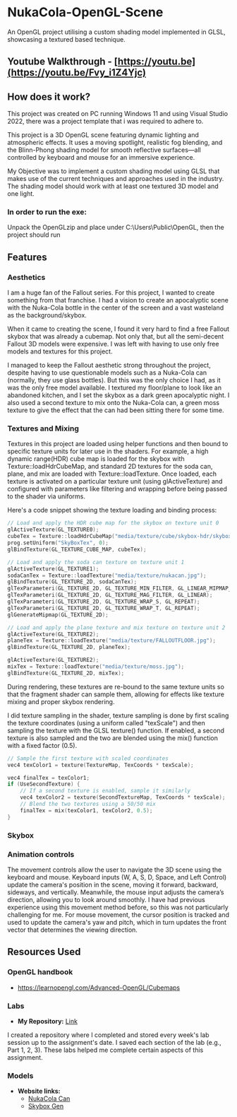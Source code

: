# NukaCola-OpenGL-Scene
An OpenGL project utilising a custom shading model implemented in GLSL, showcasing a textured based technique.



## Youtube Walkthrough - [https://youtu.be](https://youtu.be/Fvy_i1Z4Yjc)

## How does it work?

This project was created on PC running Windows 11 and using Visual Studio 2022, there was a project template that i was required to adhere to.

This project is a 3D OpenGL scene featuring dynamic lighting and atmospheric effects. It uses a moving spotlight, realistic fog blending, and the Blinn-Phong shading model for smooth reflective surfaces—all controlled by keyboard and mouse for an immersive experience. 

My Objective was to implement a custom shading model using GLSL that makes use of the current 
techniques and approaches used in the industry. The shading model should work with at least one textured 3D model and one light.    


### In order to run the exe:
Unpack the OpenGLzip and place under C:\Users\Public\OpenGL, then the project should run

## Features
### Aesthetics
I am a huge fan of the Fallout series. For this project, I wanted to create something from that franchise. I had a vision to create an apocalyptic scene with the Nuka-Cola bottle in the center of the screen and a vast wasteland as the background/skybox.

When it came to creating the scene, I found it very hard to find a free Fallout skybox that was already a cubemap. Not only that, but all the semi-decent Fallout 3D models were expensive. I was left with having to use only free models and textures for this project.

I managed to keep the Fallout aesthetic strong throughout the project, despite having to use questionable models such as a Nuka-Cola can (normally, they use glass bottles). But this was the only choice I had, as it was the only free model available. I textured my floor/plane to look like an abandoned kitchen, and I set the skybox as a dark green apocalyptic night. I also used a second texture to mix onto the Nuka-Cola can, a green moss texture to give the effect that the can had been sitting there for some time.

### Textures and Mixing

Textures in this project are loaded using helper functions and then bound to specific texture units for later use in the shaders. For example, a high dynamic range(HDR) cube map is loaded for the skybox with Texture::loadHdrCubeMap, and standard 2D textures for the soda can, plane, and mix are loaded with Texture::loadTexture. Once loaded, each texture is activated on a particular texture unit (using glActiveTexture) and configured with parameters like filtering and wrapping before being passed to the shader via uniforms.

Here's a code snippet showing the texture loading and binding process:
```cpp
// Load and apply the HDR cube map for the skybox on texture unit 0
glActiveTexture(GL_TEXTURE0);
cubeTex = Texture::loadHdrCubeMap("media/texture/cube/skybox-hdr/skybox");
prog.setUniform("SkyBoxTex", 0);  
glBindTexture(GL_TEXTURE_CUBE_MAP, cubeTex);

// Load and apply the soda can texture on texture unit 1
glActiveTexture(GL_TEXTURE1);
sodaCanTex = Texture::loadTexture("media/texture/nukacan.jpg");
glBindTexture(GL_TEXTURE_2D, sodaCanTex);
glTexParameteri(GL_TEXTURE_2D, GL_TEXTURE_MIN_FILTER, GL_LINEAR_MIPMAP_LINEAR);
glTexParameteri(GL_TEXTURE_2D, GL_TEXTURE_MAG_FILTER, GL_LINEAR);
glTexParameteri(GL_TEXTURE_2D, GL_TEXTURE_WRAP_S, GL_REPEAT);
glTexParameteri(GL_TEXTURE_2D, GL_TEXTURE_WRAP_T, GL_REPEAT);
glGenerateMipmap(GL_TEXTURE_2D);

// Load and apply the plane texture and mix texture on texture unit 2
glActiveTexture(GL_TEXTURE2);
planeTex = Texture::loadTexture("media/texture/FALLOUTFLOOR.jpg");
glBindTexture(GL_TEXTURE_2D, planeTex);

glActiveTexture(GL_TEXTURE2);
mixTex = Texture::loadTexture("media/texture/moss.jpg");
glBindTexture(GL_TEXTURE_2D, mixTex);

```
During rendering, these textures are re-bound to the same texture units so that the fragment shader can sample them, allowing for effects like texture mixing and proper skybox rendering.


I did texture sampling in the shader, texture sampling is done by first scaling the texture coordinates (using a uniform called "texScale") and then sampling the texture with the GLSL texture() function. If enabled, a second texture is also sampled and the two are blended using the mix() function with a fixed factor (0.5). 
```cpp
// Sample the first texture with scaled coordinates
vec4 texColor1 = texture(TextureMap, TexCoords * texScale);

vec4 finalTex = texColor1;
if (UseSecondTexture) {
    // If a second texture is enabled, sample it similarly
    vec4 texColor2 = texture(SecondTextureMap, TexCoords * texScale);
    // Blend the two textures using a 50/50 mix
    finalTex = mix(texColor1, texColor2, 0.5);
}
```

### Skybox



### Animation controls

The movement controls allow the user to navigate the 3D scene using the keyboard and mouse. Keyboard inputs (W, A, S, D, Space, and Left Control) update the camera's position in the scene, moving it forward, backward, sideways, and vertically. Meanwhile, the mouse input adjusts the camera’s direction, allowing you to look around smoothly. I have had previous experience using this movement method before, so this was not particularly challenging for me. For mouse movement, the cursor position is tracked and used to update the camera's yaw and pitch, which in turn updates the front vector that determines the viewing direction.


## Resources Used
### OpenGL handbook
- https://learnopengl.com/Advanced-OpenGL/Cubemaps

### Labs
- **My Repository:** [Link](https://github.com/Mdot5596/3105-Labs)
  
I created a repository where I completed and stored every week's lab session up to the assignment's date. I saved each section of the lab (e.g., Part 1, 2, 3). These labs helped me complete certain aspects of this assignment.

### Models
- **Website links:**
  - [NukaCola Can](https://www.turbosquid.com/3d-models/nuka-cola-can-1338119)
  - [Skybox Gen](https://tools.wwwtyro.net/space-3d/index.html#animationSpeed=1&fov=80&nebulae=true&pointStars=true&resolution=256&seed=2stncnkuzc20&stars=true&sun=true)

